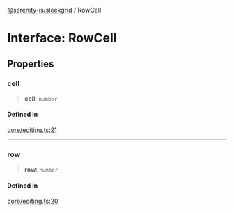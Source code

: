 [@serenity-is/sleekgrid](../README.md) / RowCell

# Interface: RowCell

## Properties

### cell

> **cell**: `number`

#### Defined in

[core/editing.ts:21](https://github.com/serenity-is/sleekgrid/blob/master/src/core/editing.ts#L21)

***

### row

> **row**: `number`

#### Defined in

[core/editing.ts:20](https://github.com/serenity-is/sleekgrid/blob/master/src/core/editing.ts#L20)
